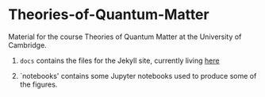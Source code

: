 # Theories-of-Quantum-Matter

Material for the course Theories of Quantum Matter at the University of Cambridge. 

1. `docs` contains the files for the Jekyll site, currently living [here](http://tqm.usertest.mws3.csx.cam.ac.uk/Theories-of-Quantum-Matter/)

2. `notebooks' contains some Jupyter notebooks used to produce some of the figures. 
